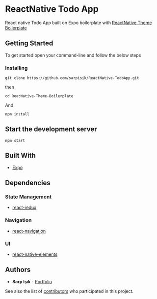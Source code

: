 # ReactNative Todo App

React native Todo App built on Expo boilerplate with [ReactNative Theme Boilerplate](https://github.com/sarpisik/ReacNative-Theme-Boilerplate)

## Getting Started

To get started open your command-line and follow the below steps

### Installing

```
git clone https://github.com/sarpisik/ReactNative-TodoApp.git
```

then

```
cd ReacNative-Theme-Boilerplate
```

And

```
npm install
```

## Start the development server

```
npm start
```

## Built With

- [Expo](https://docs.expo.io/versions/latest/)

## Dependencies

### State Management

- [react-redux](https://github.com/reduxjs/react-redux)

### Navigation

- [react-navigation](https://reactnavigation.org/docs/en/getting-started.html)

### UI

- [react-native-elements](https://react-native-training.github.io/react-native-elements/docs/getting_started.html)

## Authors

- **Sarp Işık** - [Portfolio](https://www.sarpisik.com/)

See also the list of [contributors](https://github.com/your/project/contributors) who participated in this project.
